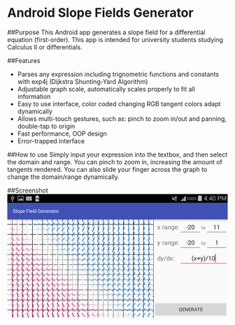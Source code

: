 # Android Slope Fields Generator


##Purpose
This Android app generates a slope field for a differential equation (first-order). This app is intended for university students studying Calculus II or differentials.

##Features
* Parses any expression including trignometric functions and constants with exp4j (Dijkstra Shunting-Yard Algorithm)
* Adjustable graph scale, automatically scales properly to fit all information
* Easy to use interface, color coded changing RGB tangent colors adapt dynamically
* Allows multi-touch gestures, such as: pinch to zoom in/out and panning, double-tap to origin
* Fast performance, OOP design
* Error-trapped interface

##How to use
Simply input your expression into the textbox, and then select the domain and range. You can pinch to zoom in, increasing the amount of tangents rendered. You can also slide your finger across the graph to change the domain/range dynamically.

##Screenshot
![Screen is not available](/screenshots/landscape-phone.png "Simple Slope Field")


